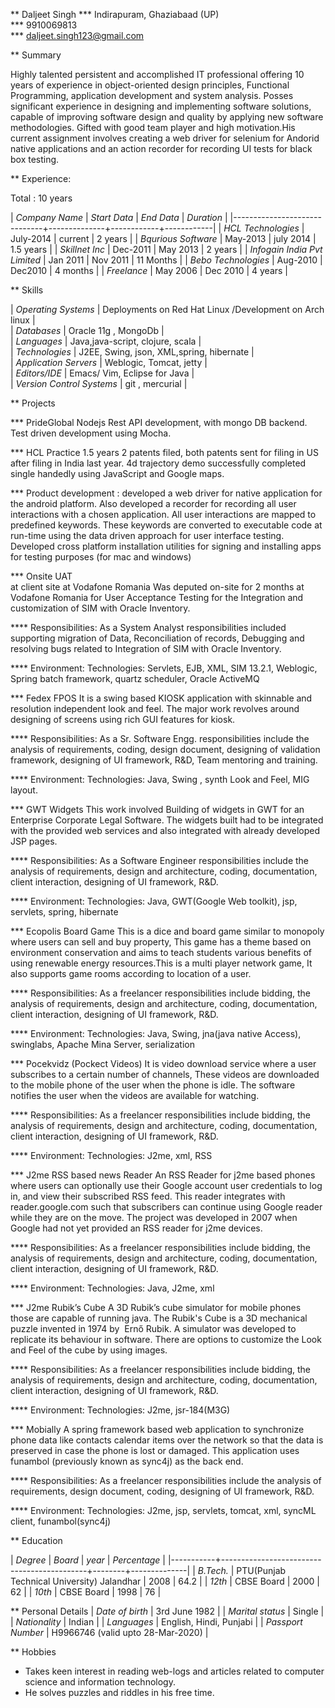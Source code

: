 ** Daljeet Singh
*** Indirapuram, Ghaziabaad (UP)    
*** 9910069813    
*** daljeet.singh123@gmail.com

** Summary

Highly talented persistent and accomplished IT professional offering 10 years of experience in object-oriented design principles, Functional Programming, application development and system analysis. Posses significant experience in designing and implementing software solutions, capable of improving software design and quality by applying new software methodologies. Gifted with good team player and high motivation.His current assignment involves creating a web driver for selenium for Andorid native applications and an action recorder for recording UI tests for black box testing.  
                                               
** Experience:

 Total : 10 years 

| *Company Name*               | *Start Data* | *End Data* | *Duration* |
|------------------------------+--------------+------------+------------|
| *HCL Technologies*           | July-2014    | current    | 2 years    |
| *Bqurious Software*          | May-2013     | july 2014  | 1.5 years  |
| *Skillnet Inc*               | Dec-2011     | May 2013   | 2 years    |
| *Infogain India Pvt Limited* | Jan 2011     | Nov 2011   | 11 Months  |
| *Bebo Technologies*          | Aug-2010     | Dec2010    | 4 months   |
| *Freelance*                  | May 2006     | Dec 2010   | 4 years    |

** Skills

| *Operating Systems*       | Deployments on Red Hat Linux /Development on Arch linux |     
| *Databases*               | Oracle 11g , MongoDb                                    |     
| *Languages*               | Java,java-script, clojure, scala                        |     
| *Technologies*            | J2EE, Swing, json, XML,spring, hibernate                |     
| *Application Servers*     | Weblogic, Tomcat, jetty                                 |     
| *Editors/IDE*             | Emacs/ Vim, Eclipse for Java                            |     
| *Version Control Systems* | git , mercurial                                         | 

** Projects

*** PrideGlobal 
Nodejs Rest API development, with mongo DB backend.
Test driven development using Mocha.

*** HCL Practice 1.5 years
2 patents filed, both patents sent for filing in US after filing in India last year.
4d trajectory demo successfully completed single handedly using JavaScript and Google maps. 

*** Product development :
developed a web driver for native application for the android platform. Also developed a recorder for recording all user interactions with a chosen application. All user interactions are mapped to predefined keywords. These keywords are converted to executable code at run-time using the data driven approach for user interface testing. 
Developed cross platform installation utilities for signing and installing apps for testing purposes (for mac and windows)

*** Onsite UAT  
at client site at Vodafone Romania
Was deputed on-site for 2 months at Vodafone Romania for User Acceptance Testing for the Integration and customization of SIM with Oracle Inventory.

**** Responsibilities:
As a System Analyst responsibilities included supporting migration of Data, Reconciliation of records, Debugging and resolving bugs related to Integration of SIM with Oracle Inventory. 

**** Environment: 
Technologies:  Servlets, EJB, XML, SIM 13.2.1, Weblogic, Spring batch framework, quartz scheduler, Oracle ActiveMQ

*** Fedex FPOS
It is a swing based KIOSK application with skinnable and resolution independent look and feel. The major work revolves around designing of screens using rich GUI features for kiosk.

**** Responsibilities:
As a Sr. Software Engg. responsibilities include the analysis of requirements, coding, design document, designing of validation framework, designing of UI framework, R&D, Team mentoring and training.

**** Environment:
Technologies: Java, Swing , synth Look and Feel, MIG layout.


*** GWT Widgets
This work involved Building of widgets in GWT for an Enterprise Corporate Legal Software. The   widgets built had to be integrated with the provided web services and also integrated with already developed JSP pages.

**** Responsibilities:
As a Software Engineer responsibilities include the analysis of requirements, design and architecture, coding, documentation, client interaction, designing of UI framework, R&D. 

**** Environment:
Technologies: Java, GWT(Google Web toolkit), jsp, servlets, spring, hibernate


*** Ecopolis Board Game
This is a dice and board game similar to monopoly where users can sell and buy property, This game has a theme based on environment conservation and aims to teach students various benefits of using renewable energy resources.This is a multi player network game, It also supports game rooms according to location of a user.

**** Responsibilities:
As a freelancer responsibilities include bidding, the analysis of requirements, design and architecture, coding, documentation, client interaction, designing of UI framework, R&D.

**** Environment:
Technologies: Java, Swing, jna(java native Access), swinglabs, Apache Mina Server, serialization 


*** Pocekvidz (Pockect Videos)
 It is video download service where a user subscribes to a certain number of channels, These videos are downloaded to the mobile phone of the user when the phone is idle. The software notifies the user when the videos are available for watching.

**** Responsibilities:
As a freelancer responsibilities include bidding, the analysis of requirements, design and architecture, coding, documentation, client interaction, designing of UI framework, R&D.

**** Environment:
Technologies: J2me, xml, RSS

*** J2me RSS based news Reader
 An RSS Reader for j2me based phones where users can optionally use their Google account user credentials to log in, and view their subscribed RSS feed. This reader integrates with reader.google.com such that subscribers can continue using Google reader while they are on the move. The project was developed in 2007 when Google had not yet provided an RSS reader for j2me devices.  

**** Responsibilities:
As a freelancer responsibilities include bidding, the analysis of requirements, design and architecture, coding, documentation, client interaction, designing of UI framework, R&D.

**** Environment:
 Technologies: Java, J2me, xml

*** J2me Rubik’s Cube
A 3D Rubik’s cube simulator for mobile phones those are capable of running java. The Rubik's Cube is a 3D mechanical puzzle invented in 1974 by  Ernő Rubik. A simulator was developed to replicate its behaviour in software. There are options to customize the Look and Feel of the cube by using images.

**** Responsibilities:
As a freelancer responsibilities include bidding, the analysis of requirements, design and architecture, coding, documentation, client interaction, designing of UI framework, R&D.

**** Environment:
Technologies: J2me, jsr-184(M3G)

*** Mobially 
A spring framework based web application to synchronize phone data like contacts calendar items over the network so that the data is preserved in case the phone is lost or damaged. This application uses funambol (previously known as sync4j) as the back end.

**** Responsibilities:
As a freelancer responsibilities include the analysis of requirements, design document, coding, designing of UI framework, R&D.

**** Environment:
Technologies: J2me, jsp, servlets, tomcat, xml, syncML client, funambol(sync4j)

** Education

| *Degree*  | *Board*                                    | *year* | *Percentage* |
|-----------+--------------------------------------------+--------+--------------|
| *B.Tech.* | PTU(Punjab Technical University) Jalandhar |   2008 |         64.2 |
| *12th*    | CBSE Board                                 |   2000 |           62 |
| *10th*    | CBSE Board                                 |   1998 |           76 |

** Personal Details
| *Date of birth*   | 3rd June 1982                     |
| *Marital status*  | Single                            |
| *Nationality*     | Indian                            |
| *Languages*       | English, Hindi, Punjabi           |
| *Passport Number* | H9966746 (valid upto 28-Mar-2020) |

** Hobbies 

- Takes keen interest in reading web-logs and articles related to computer science and information technology.
- He solves puzzles and riddles in his free time.
 
